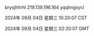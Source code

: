 brysjhhrhl 219.139.196.164 yqqlmgsycl

2024年 09月 04日 星期三 10:20:07 CST

2024年 09月 04日 星期三 02:20:07 GMT

